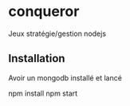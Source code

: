 # conqueror
Jeux stratégie/gestion nodejs

## Installation
Avoir un mongodb installé et lancé

 npm install
 npm start
